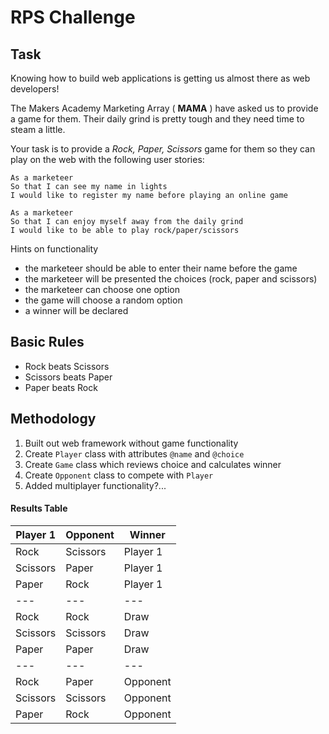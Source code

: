 # RPS Challenge

Task
----

Knowing how to build web applications is getting us almost there as web developers!

The Makers Academy Marketing Array ( **MAMA** ) have asked us to provide a game for them. Their daily grind is pretty tough and they need time to steam a little.

Your task is to provide a _Rock, Paper, Scissors_ game for them so they can play on the web with the following user stories:

```
As a marketeer
So that I can see my name in lights
I would like to register my name before playing an online game

As a marketeer
So that I can enjoy myself away from the daily grind
I would like to be able to play rock/paper/scissors
```

Hints on functionality

- the marketeer should be able to enter their name before the game
- the marketeer will be presented the choices (rock, paper and scissors)
- the marketeer can choose one option
- the game will choose a random option
- a winner will be declared

## Basic Rules

- Rock beats Scissors
- Scissors beats Paper
- Paper beats Rock

## Methodology
1. Built out web framework without game functionality
2. Create ```Player``` class with attributes ```@name``` and ```@choice```
3. Create ```Game``` class which reviews choice and calculates winner
4. Create ```Opponent``` class to compete with ```Player```
4. Added multiplayer functionality?...

#### Results Table
| Player 1 | Opponent | Winner |
| --- | --- | --- |
| Rock | Scissors | Player 1 |
| Scissors | Paper | Player 1 |
| Paper | Rock | Player 1 |
| --- | --- | --- |
| Rock | Rock | Draw |
| Scissors | Scissors | Draw |
| Paper | Paper | Draw |
| --- | --- | --- |
| Rock | Paper | Opponent |
| Scissors | Scissors | Opponent |
| Paper | Rock | Opponent |
